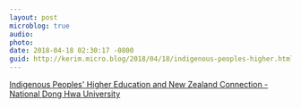 ```yaml
---
layout: post
microblog: true
audio: 
photo: 
date: 2018-04-18 02:30:17 -0800
guid: http://kerim.micro.blog/2018/04/18/indigenous-peoples-higher.html
---
```

[Indigenous Peoples' Higher Education and New Zealand Connection - National Dong Hwa University](http://www.ndhu.edu.tw/files/14-1000-125515,r2390-1.php?Lang=EN)
